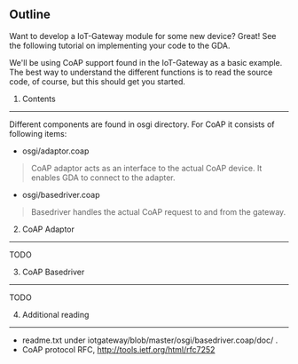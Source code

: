Outline
-------

Want to develop a IoT-Gateway module for some new device? Great! See the 
following tutorial on implementing your code to the GDA.

We'll be using CoAP support found in the IoT-Gateway as a basic example. 
The best way to understand the different functions is to read the source
code, of course, but this should get you started.

1. Contents
-----------

Different components are found in osgi directory. For CoAP it consists of 
following items:

* osgi/adaptor.coap
> CoAP adaptor acts as an interface to the actual CoAP device. It enables GDA
to connect to the adapter.

* osgi/basedriver.coap
> Basedriver handles the actual CoAP request to and from the gateway.

2. CoAP Adaptor
---------------

TODO

3. CoAP Basedriver
------------------

TODO

4. Additional reading
---------------------

* readme.txt under iotgateway/blob/master/osgi/basedriver.coap/doc/ .
* CoAP protocol RFC, http://tools.ietf.org/html/rfc7252